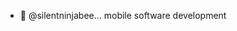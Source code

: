 - 👋 @silentninjabee... mobile software development

<!---
silentninjabee/silentninjabee is a ✨ special ✨ repository because its `README.md` (this file) appears on your GitHub profile.
You can click the Preview link to take a look at your changes.
--->
